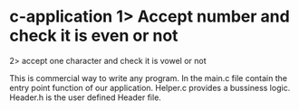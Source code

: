 # c-application 1> Accept number and check it is even or  not
2> accept one character and check it is  vowel or not

This is commercial way to write any program.
In the main.c file contain the entry point function of our application.
Helper.c provides a bussiness logic.
Header.h is the user defined Header file.
